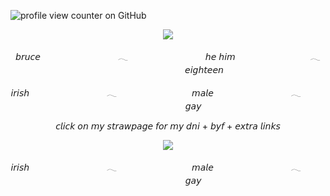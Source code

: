![profile view counter on GitHub](https://komarev.com/ghpvc/?username=ShootAllTheClowns)

<p align=center><img src="https://i.pinimg.com/1200x/c3/2d/1d/c32d1de21d96b32d1b3b6c3b914bd9fa.jpg"/>
<p align=center>𝘣𝘳𝘶𝘤𝘦 ㅤㅤㅤㅤㅤㅤㅤㅤㅤ 𓂃 ㅤㅤㅤㅤㅤㅤㅤㅤㅤ 𝘩𝘦 𝘩𝘪𝘮  ㅤㅤㅤㅤㅤㅤㅤㅤㅤ𓂃  ㅤㅤㅤㅤㅤㅤㅤㅤㅤ𝘦𝘪𝘨𝘩𝘵𝘦𝘦𝘯
<p align=center>𝘪𝘳𝘪𝘴𝘩 ㅤㅤㅤㅤㅤㅤㅤㅤㅤ 𓂃ㅤㅤㅤㅤㅤㅤㅤㅤㅤ  𝘮𝘢𝘭𝘦 ㅤㅤㅤㅤㅤㅤㅤㅤㅤ 𓂃ㅤㅤㅤㅤㅤㅤㅤㅤㅤ  𝘨𝘢𝘺
<p align=center>𝘤𝘭𝘪𝘤𝘬 𝘰𝘯 𝘮𝘺 𝘴𝘵𝘳𝘢𝘸𝘱𝘢𝘨𝘦 𝘧𝘰𝘳 𝘮𝘺 𝘥𝘯𝘪 + 𝘣𝘺𝘧 + 𝘦𝘹𝘵𝘳𝘢 𝘭𝘪𝘯𝘬𝘴
<p align=center><img src="https://64.media.tumblr.com/463844f80990bc092cff7d23741d9af3/0f86558e2541f4fd-7d/s250x400/2282390f2fb0241da72f43470e915d0bed15c189.gifv"/>
<p align=center>𝘪𝘳𝘪𝘴𝘩 ㅤㅤㅤㅤㅤㅤㅤㅤㅤ 𓂃ㅤㅤㅤㅤㅤㅤㅤㅤㅤ  𝘮𝘢𝘭𝘦 ㅤㅤㅤㅤㅤㅤㅤㅤㅤ 𓂃ㅤㅤㅤㅤㅤㅤㅤㅤㅤ  𝘨𝘢𝘺
